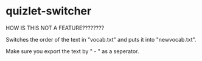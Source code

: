 # quizlet-switcher
HOW IS THIS NOT A FEATURE????????


Switches the order of the text in "vocab.txt" and puts it into "newvocab.txt".

Make sure you export the text by " - " as a seperator.
